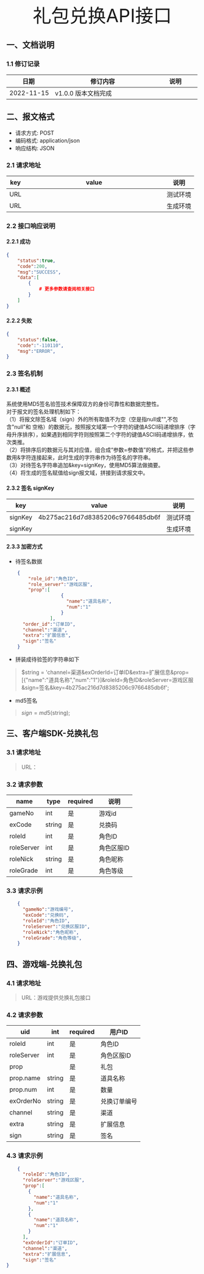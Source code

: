 <center><font size="64px">礼包兑换API接口</font></center>



## 一、文档说明

### 1.1 修订记录

| <div style="width:100px">日期</div> | <div style="width:250px">修订内容</div> | <div style="width:100px">说明</div> |
|------------|----------------------------------|--------------------------------------|
| 2022-11-15 | v1.0.0 版本文档完成                |                                      |



## 二、报文格式

- 请求方式: POST
- 编码格式: application/json
- 响应结构: JSON

### 2.1 请求地址
| key | <div style="width:350px">value</div> | 说明   |
|-----|--------------------------------------|------|
| URL |                                      | 测试环境 |
| URL |                                      | 生成环境 |

### 2.2 接口响应说明
#### 2.2.1 成功
```json
{
    "status":true,
    "code":200,
    "msg":"SUCCESS",
    "data":[
        {
        	# 更多参数请查阅相关接口
        }
    ]
}
```
#### 2.2.2 失败
```json
{
    "status":false,
    "code":"-110110",
    "msg":"ERROR",
}
```

### 2.3 签名机制
#### 2.3.1 概述
系统使用MD5签名验签技术保障双方的身份可靠性和数据完整性。<br/>
对于报文的签名处理机制如下：<br/>
（1）将报文除签名域（sign）外的所有取值不为空（空是指null或"",不包含"null"和 空格）的数据元，按照报文域第一个字符的键值ASCII码递增排序（字母升序排序），如果遇到相同字符则按照第二个字符的键值ASCII码递增排序，依次类推。 <br/>
（2）将排序后的数据元与其对应值，组合成“参数=参数值”的格式，并把这些参数用&字符连接起来，此时生成的字符串作为待签名的字符串。 <br/>
（3）对待签名字符串追加&key=signKey，使用MD5算法做摘要。<br/>
（4）将生成的签名赋值给sign报文域，拼接到请求报文中。<br/>

#### 2.3.2 签名 signKey

| key | value  | 说明   |
|-----------|-------------|------|
| signKey |  4b275ac216d7d8385206c9766485db6f  | 测试环境 |
| signKey |    | 生成环境 |

#### 2.3.3  加密方式
- 待签名数据
```json
    {
        "role_id":"角色ID",
        "role_server":"游戏区服",
        "prop":[
                    {
                      "name":"道具名称",
                      "num":"1"
                    }
                ],
      "order_id":"订单ID",
      "channel":"渠道",
      "extra":"扩展信息",
      "sign":"签名"
    }
```

- 拼装成待验签的字符串如下
> $string = 'channel=渠道&exOrderId=订单ID&extra=扩展信息&prop=[{"name":"道具名称","num":"1"}]&roleId=角色ID&roleServer=游戏区服&sign=签名&key=4b275ac216d7d8385206c9766485db6f';
- md5签名
> $sign = md5($string);


## 三、客户端SDK-兑换礼包
### 3.1 请求地址
> URL：

### 3.2 请求参数

| name       | type     | required   | 说明     |
|------------|----------| ---- |--------|
| gameNo     | int      | 是   | 游戏id   |
| exCode     | string   | 是   | 兑换码    |
| roleId     | int      | 是   | 角色ID   |
| roleServer | int      | 是   | 角色区服ID |
| roleNick   | string   | 是   | 角色昵称   |
| roleGrade  | int      | 是   | 角色等级   |

### 3.3 请求示例
```json
    {
      "gameNo":"游戏编号",
      "exCode":"兑换码",
      "roleId":"角色ID",
      "roleServer":"兑换区服ID",
      "roleNick":"角色昵称",
      "roleGrade":"角色等级",
    }
```


## 四、游戏端-兑换礼包

### 4.1 请求地址
> URL：游戏提供兑换礼包接口

### 4.2 请求参数
| uid        | int    | required | 用户ID   |
|------------|--------|----------|--------|
| roleId     | int    | 是        | 角色ID   |
| roleServer | int    | 是        | 角色区服ID   |
| prop       |        | 是        | 礼包   |
| prop.name  | string | 是        | 道具名称   |
| prop.num   | int    | 是        | 数量     |
| exOrderNo  | string | 是        | 兑换订单编号 |
| channel    | string | 是        | 渠道   |
| extra      | string | 是        | 扩展信息   |
| sign       | string | 是        | 签名    |

### 4.3 请求示例
```json
    {
      "roleId":"角色ID",
      "roleServer":"游戏区服",
      "prop":[
        {
          "name":"道具名称",
          "num":"1"
        },
        {
          "name":"道具名称",
          "num":"1"
        }
      ],
      "exOrderId":"订单ID",
      "channel":"渠道",
      "extra":"扩展信息",
      "sign":"签名"
}
```